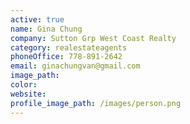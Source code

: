 ```yaml
---
active: true
name: Gina Chung
company: Sutton Grp West Coast Realty
category: realestateagents
phoneOffice: 778-891-2642
email: ginachungvan@gmail.com
image_path:
color:
website:
profile_image_path: /images/person.png
---
```



